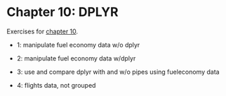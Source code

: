 # Chapter 10: DPLYR

Exercises for [chapter 10](https://info201.github.io/dplyr.html).

* 1: manipulate fuel economy data w/o dplyr

* 2: manipulate fuel economy data w/dplyr

* 3: use and compare dplyr with and w/o pipes using fueleconomy data

* 4: flights data, not grouped
